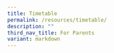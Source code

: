 ```yaml
---
title: Timetable
permalink: /resources/timetable/
description: ""
third_nav_title: For Parents
variant: markdown
---
```

